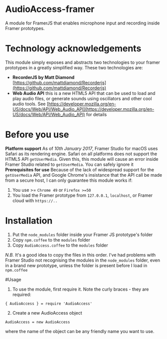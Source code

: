 # AudioAccess-framer
A module for FramerJS that enables microphone input and recording inside Framer prototypes.

# Technology acknowledgements
This module simply exposes and abstracts two technologies to your framer prototypes in a greatly simplified way. These two technologies are:
- __RecorderJS by Matt Diamond__ [https://github.com/mattdiamond/Recorderjs](https://github.com/mattdiamond/Recorderjs)
- __Web Audio API__ this is a new HTML5 API that can be used to load and play audio files, or generate sounds using oscillators and other cool audio tools. See [https://developer.mozilla.org/en-US/docs/Web/API/Web_Audio_API](https://developer.mozilla.org/en-US/docs/Web/API/Web_Audio_API) for details

# Before you use
__Platform support__
As of _10th January 2017_, Framer Studio for macOS uses Safari as its rendering engine. Safari on all platforms does not support the HTML5 API ``getUserMedia``. Given this, this module will cause an error inside Framer Studio related to ``getUserMedia``. You can safely ignore it
__Prerequisites for use__
Because of the lack of widespread support for the ``getUserMedia`` API, and Google Chrome's insistance that the API call be made from a secure host, I can only guarantee this module works if:

1. You use >= ``Chrome 49`` or ``Firefox >=50``
2. You load the Framer prototype from ``127.0.0.1``, ``localhost``, or Framer cloud with ``https://..``

# Installation
1. Put the ``node_modules`` folder inside your Framer JS prototype's folder
2. Copy ``npm.coffee`` to the ``modules`` folder
3. Copy ``AudioAccess.coffee`` to the ``modules`` folder

_N.B._ It's a good idea to copy the files in this order. I've had problems with Framer Studio not recognising the modules in the ``node_modules`` folder, even in a brand new prototype, unless the folder is present before I load in ``npm.coffee``

#Usage
1. To use the module, first require it. Note the curly braces - they are required:
```
{ AudioAccess } = require 'AudioAccess'
```
2. Create a new AudioAccess object
```
AudioAccess = new AudioAccess
```
where the name of the object can be any friendly name you want to use.


